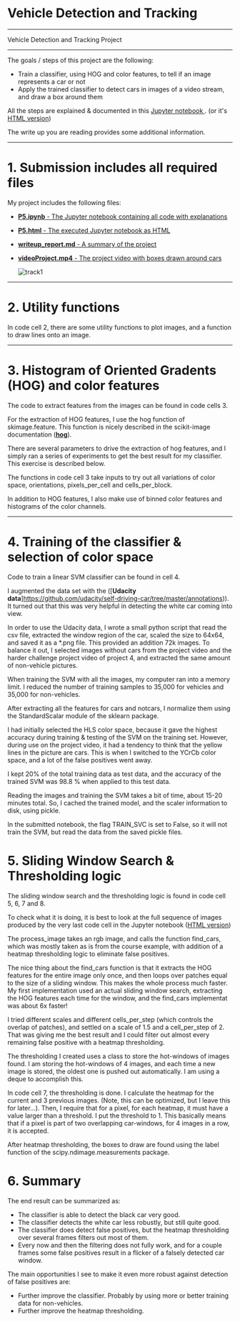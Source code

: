 # Vehicle Detection and Tracking

---

Vehicle Detection and Tracking Project 

---

The goals / steps of this project are the following:

* Train a classifier, using HOG and color features, to tell if an image represents a car or not
* Apply the trained classifier to detect cars in images of a video stream, and draw a box around them

All the steps are explained & documented in this [Jupyter notebook ](https://github.com/ArjaanBuijk/CarND_Vehicle_Detection/blob/master/P5.ipynb). (or it's [HTML version](https://github.com/ArjaanBuijk/CarND_Vehicle_Detection/blob/master/P5.html))


The write up you are reading provides some additional information.

---

# 1. Submission includes all required files

My project includes the following files:

- [<b>P5.ipynb</b> - The Jupyter notebook containing all code with explanations](https://github.com/ArjaanBuijk/CarND_Vehicle_Detection/blob/master/P5.ipynb)
- [<b>P5.html</b> - The executed Jupyter notebook as HTML ](https://github.com/ArjaanBuijk/CarND_Vehicle_Detection/blob/master/P5.html)
- [<b>writeup_report.md</b> - A summary of the project](https://github.com/ArjaanBuijk/CarND_Vehicle_Detection/blob/master/writeup_report.md)
- [<b>videoProject.mp4</b> - The project video with boxes drawn around cars](https://github.com/ArjaanBuijk/CarND_Vehicle_Detection/blob/master/videoProject.mp4)

    ![track1](https://github.com/ArjaanBuijk/CarND_Vehicle_Detection/blob/master/videoProject.gif?raw=true)
  
---

# 2. Utility functions

In code cell 2, there are some utility functions to plot images, and a function to draw lines onto an image.

---

# 3. Histogram of Oriented Gradents (HOG) and color features

The code to extract features from the images can be found in code cells 3.

For the extraction of HOG features, I use the hog function of skimage.feature. This function is nicely described in the scikit-image documentation ([<b>hog</b>](http://scikit-image.org/docs/dev/auto_examples/features_detection/plot_hog.htmlb)). 

There are several parameters to drive the extraction of hog features, and I simply ran a series of experiments to get the best result for my classifier. This exercise is described below.

The functions in code cell 3 take inputs to try out all variations of color space, orientations, pixels_per_cell and cells_per_block.

In addition to HOG features, I also make use of binned color features and histograms of the color channels.

---

# 4. Training of the classifier & selection of color space

Code to train a linear SVM classifier can be found in cell 4.

I augmented the data set with the ([<b>Udacity data</b>]https://github.com/udacity/self-driving-car/tree/master/annotations)). It turned out that this was very helpful in detecting the white car coming into view. 

In order to use the Udacity data, I wrote a small python script that read the csv file, extracted the window region of the car, scaled the size to 64x64, and saved it as a *.png file. This provided an addition 72k images. To balance it out, I selected images without cars from the project video and the harder challenge project video of project 4, and extracted the same amount of non-vehicle pictures.

When training the SVM with all the images, my computer ran into a memory limit. I reduced the number of training samples to 35,000 for vehicles and 35,000 for non-vehicles.

After extracting all the features for cars and notcars, I normalize them using the StandardScalar module of the sklearn package.

I had initially selected the HLS color space, because it gave the highest accuracy during training & testing of the SVM on the training set. However, during use on the project video, it had a tendency to think that the yellow lines in the picture are cars. This is when I switched to the YCrCb color space, and a lot of the false positives went away.

I kept 20% of the total training data as test data, and the accuracy of the trained SVM was 98.8 % when applied to this test data. 

Reading the images and training the SVM takes a bit of time, about 15-20 minutes total. So, I cached the trained model, and the scaler information to disk, using pickle.

In the submitted notebook, the flag TRAIN_SVC is set to False, so it will not train the SVM, but read the data from the saved pickle files. 


# 5. Sliding Window Search & Thresholding logic

The sliding window search and the thresholding logic is found in code cell 5, 6, 7 and 8. 

To check what it is doing, it is best to look at the full sequence of images produced by the very last code cell in the Jupyter notebook ([HTML version](https://github.com/ArjaanBuijk/CarND_Vehicle_Detection/blob/master/P5.html))

The  process_image takes an rgb image, and calls the function find_cars, which was mostly taken as is from the course example, with addition of a heatmap thresholding logic to eliminate false positives.

The nice thing about the find_cars function is that it extracts the HOG features for the entire image only once, and then loops over patches equal to the size of a sliding window. This makes the whole process much faster. My first implementation used an actual sliding window search, extracting the HOG features each time for the window, and the find_cars implementat was about 6x faster!

I tried different scales and different cells_per_step (which controls the overlap of patches), and settled on a scale of 1.5 and a cell_per_step of 2. That was giving me the best result and I could filter out almost every remaining false positive with a heatmap thresholding.

The thresholding I created uses a class to store the hot-windows of images found. I am storing the hot-windows of 4 images, and each time a new image is stored, the oldest one is pushed out automatically. I am using a deque to accomplish this.

In code cell 7, the thresholding is done. I calculate the heatmap for the current and 3 previous images. (Note, this can be optimized, but I leave this for later...). Then, I require that for a pixel, for each heatmap, it must have a value larger than a threshold. I put the threshold to 1. This basically means that if a pixel is part of two overlapping car-windows, for 4 images in a row, it is accepted.

After heatmap thresholding, the boxes to draw are found using the label function of the scipy.ndimage.measurements package.

 

# 6. Summary

The end result can be summarized as:

- The classifier is able to detect the black car very good. 
- The classifier detects the white car less robustly, but still quite good.
- The classifier does detect false positives, but the heatmap thresholding over several frames filters out most of them.
- Every now and then the filtering does not fully work, and for a couple frames some false positives result in a flicker of a falsely detected car window.


The main opportunities I see to make it even more robust against detection of false positives are:

- Further improve the classifier. Probably by using more or better training data for non-vehicles.
- Further improve the heatmap thresholding. 